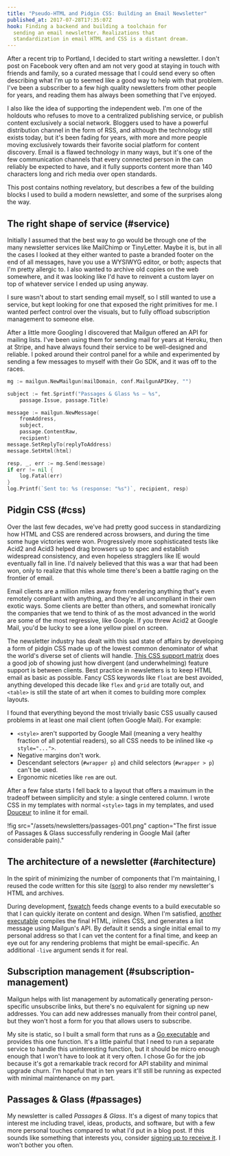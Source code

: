 ```yaml
---
title: "Pseudo-HTML and Pidgin CSS: Building an Email Newsletter"
published_at: 2017-07-28T17:35:07Z
hook: Finding a backend and building a toolchain for
  sending an email newsletter. Realizations that
  standardization in email HTML and CSS is a distant dream.
---
```


After a recent trip to Portland, I decided to start writing
a newsletter. I don't post on Facebook very often and am
not very good at staying in touch with friends and family,
so a curated message that I could send every so often
describing what I'm up to seemed like a good way to help
with that problem. I've been a subscriber to a few high
quality newsletters from other people for years, and
reading them has always been something that I've enjoyed.

I also like the idea of supporting the independent web. I'm
one of the holdouts who refuses to move to a centralized
publishing service, or publish content exclusively a social
network. Bloggers used to have a powerful distribution
channel in the form of RSS, and although the technology
still exists today, but it's been fading for years, with
more and more people moving exclusively towards their
favorite social platform for content discovery. Email is a
flawed technology in many ways, but it's one of the few
communication channels that every connected person in the
can reliably be expected to have, and it fully supports
content more than 140 characters long and rich media over
open standards.

This post contains nothing revelatory, but describes a few
of the building blocks I used to build a modern newsletter,
and some of the surprises along the way.

## The right shape of service (#service)

Initially I assumed that the best way to go would be
through one of the many newsletter services like MailChimp
or TinyLetter. Maybe it is, but in all the cases I looked
at they either wanted to paste a branded footer on the end
of all messages, have you use a WYSIWYG editor, or both;
aspects that I'm pretty allergic to. I also wanted to
archive old copies on the web somewhere, and it was looking
like I'd have to reinvent a custom layer on top of whatever
service I ended up using anyway.

I sure wasn't about to start sending email myself, so I
still wanted to use a service, but kept looking for one
that exposed the right primitives for me. I wanted perfect
control over the visuals, but to fully offload subscription
management to someone else.

After a little more Googling I discovered that Mailgun
offered an API for mailing lists. I've been using them for
sending mail for years at Heroku, then at Stripe, and have
always found their service to be well-designed and
reliable. I poked around their control panel for a while
and experimented by sending a few messages to myself with
their Go SDK, and it was off to the races.

``` go
mg := mailgun.NewMailgun(mailDomain, conf.MailgunAPIKey, "")

subject := fmt.Sprintf("Passages & Glass %s — %s",
    passage.Issue, passage.Title)

message := mailgun.NewMessage(
    fromAddress,
    subject,
    passage.ContentRaw,
    recipient)
message.SetReplyTo(replyToAddress)
message.SetHtml(html)

resp, _, err := mg.Send(message)
if err != nil {
    log.Fatal(err)
}
log.Printf(`Sent to: %s (response: "%s")`, recipient, resp)
```

## Pidgin CSS (#css)

Over the last few decades, we've had pretty good success in
standardizing how HTML and CSS are rendered across
browsers, and during the time some huge victories were won.
Progressively more sophisticated tests like Acid2 and Acid3
helped drag browsers up to spec and establish widespread
consistency, and even hopeless stragglers like IE would
eventually fall in line. I'd naively believed that this was
a war that had been won, only to realize that this whole
time there's been a battle raging on the frontier of email.

Email clients are a million miles away from rendering
anything that's even remotely compliant with anything, and
they're all uncompliant in their own exotic ways. Some
clients are better than others, and somewhat ironically the
companies that we tend to think of as the most advanced in
the world are some of the most regressive, like Google. If
you threw Acid2 at Google Mail, you'd be lucky to see a
lone yellow pixel on screen.

The newsletter industry has dealt with this sad state of
affairs by developing a form of pidgin CSS made up of the
lowest common denominator of what the world's diverse set
of clients will handle. [This CSS support
matrix][email-css] does a good job of showing just how
divergent (and underwhelming) feature support is between
clients. Best practice in newsletters is to keep HTML email
as basic as possible. Fancy CSS keywords like `float` are
best avoided, anything developed this decade like `flex`
and `grid` are totally out, and `<table>` is still the
state of art when it comes to building more complex
layouts.

I found that everything beyond the most trivially basic CSS
usually caused problems in at least one mail client (often
Google Mail). For example:

* `<style>` aren't supported by Google Mail (meaning a very
  healthy fraction of all potential readers), so all CSS
  needs to be inlined like `<p style="...">`.
* Negative margins don't work.
* Descendant selectors (`#wrapper p`) and child selectors
  (`#wrapper > p`) can't be used.
* Ergonomic niceties like `rem` are out.

After a few false starts I fell back to a layout that
offers a maximum in the tradeoff between simplicity and
style: a single centered column. I wrote CSS in my
templates with normal `<style>` tags in my templates, and
used [Douceur][douceur] to inline it for email.

!fig src="/assets/newsletters/passages-001.png" caption="The first issue of Passages & Glass successfully rendering in Google Mail (after considerable pain)."

## The architecture of a newsletter (#architecture)

In the spirit of minimizing the number of components that
I'm maintaining, I reused the code written for this site
([sorg]) to also render my newsletter's HTML and archives.

During development, [fswatch] feeds change events to a
build executable so that I can quickly iterate on content
and design. When I'm satisfied, [another executable][exec]
compiles the final HTML, inlines CSS, and generates a list
message using Mailgun's API. By default it sends a single
initial email to my personal address so that I can vet the
content for a final time, and keep an eye out for any
rendering problems that might be email-specific. An
additional `-live` argument sends it for real.

## Subscription management (#subscription-management)

Mailgun helps with list management by automatically
generating person-specific unsubscribe links, but there's
no equivalent for signing up new addresses. You can add new
addresses manually from their control panel, but they won't
host a form for you that allows users to subscribe.

My site is static, so I built a small form that runs as a
[Go executable][passages-signup] and provides this one
function. It's a little painful that I need to run a
separate service to handle this uninteresting function, but
it should be micro enough enough that I won't have to look
at it very often. I chose Go for the job because it's got a
remarkable track record for API stability and minimal
upgrade churn. I'm hopeful that in ten years it'll still be
running as expected with minimal maintenance on my part.

## Passages & Glass (#passages)

My newsletter is called _Passages & Glass_. It's a digest
of many topics that interest me including travel, ideas,
products, and software, but with a few more personal
touches compared to what I'd put in a blog post. If this
sounds like something that interests you, consider [signing
up to receive it][signup]. I won't bother you often.

[douceur]: https://github.com/aymerick/douceur
[email-css]: https://www.campaignmonitor.com/css/
[exec]: https://github.com/brandur/sorg/blob/master/cmd/sorg-passages/main.go
[fswatch]: https://github.com/emcrisostomo/fswatch
[passages-signup]: https://github.com/brandur/passages-signup
[signup]: https://passages-signup.herokuapp.com
[sorg]: https://github.com/brandur/osrg
